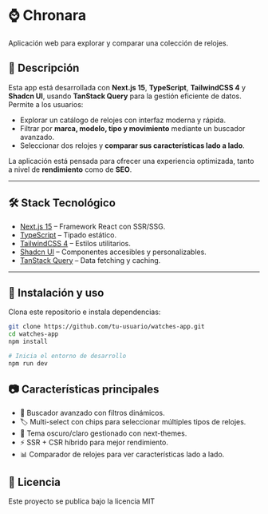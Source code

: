 # ⌚ Chronara

Aplicación web para explorar y comparar una colección de relojes.

## 📌 Descripción

Esta app está desarrollada con **Next.js 15**, **TypeScript**, **TailwindCSS 4** y **Shadcn UI**, usando **TanStack Query** para la gestión eficiente de datos.  
Permite a los usuarios:

- Explorar un catálogo de relojes con interfaz moderna y rápida.  
- Filtrar por **marca, modelo, tipo y movimiento** mediante un buscador avanzado.  
- Seleccionar dos relojes y **comparar sus características lado a lado**.  

La aplicación está pensada para ofrecer una experiencia optimizada, tanto a nivel de **rendimiento** como de **SEO**.

---

## 🛠️ Stack Tecnológico

- [Next.js 15](https://nextjs.org/) – Framework React con SSR/SSG.  
- [TypeScript](https://www.typescriptlang.org/) – Tipado estático.  
- [TailwindCSS 4](https://tailwindcss.com/) – Estilos utilitarios.  
- [Shadcn UI](https://ui.shadcn.com/) – Componentes accesibles y personalizables.  
- [TanStack Query](https://tanstack.com/query/latest) – Data fetching y caching.  

---

## 🚀 Instalación y uso

Clona este repositorio e instala dependencias:

```bash
git clone https://github.com/tu-usuario/watches-app.git
cd watches-app
npm install

# Inicia el entorno de desarrollo
npm run dev
```

## 📷 Características principales

- 🔎 Buscador avanzado con filtros dinámicos.
- 🏷️ Multi-select con chips para seleccionar múltiples tipos de relojes.
- 🌙 Tema oscuro/claro gestionado con next-themes.
- ⚡ SSR + CSR híbrido para mejor rendimiento.
- 📊 Comparador de relojes para ver características lado a lado.

## 📄 Licencia

Este proyecto se publica bajo la licencia MIT
